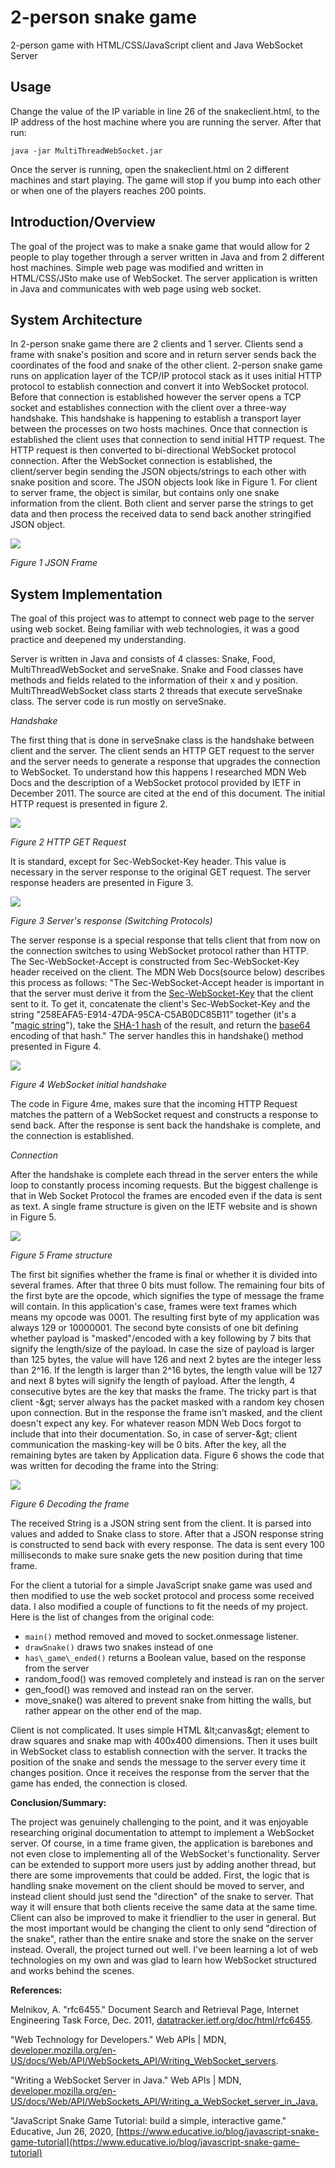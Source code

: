 # 2-person snake game
2-person game with HTML/CSS/JavaScript client and Java WebSocket Server



## Usage

Change the value of the IP variable in line 26 of the snakeclient.html, to the IP address of the host machine where you are running the server. After that run:

```
java -jar MultiThreadWebSocket.jar
```
Once the server is running, open the snakeclient.html on 2 different machines and start playing. The game will stop if you bump into each other or when one of the players reaches 200 points.




## Introduction/Overview 

The goal of the project was to make a snake game that would allow for 2 people to play together through a server written in Java and from 2 different host machines. Simple web page was modified and written in HTML/CSS/JSto make use of WebSocket. The server application is written in Java and communicates with web page using web socket.

## System Architecture

In 2-person snake game there are 2 clients and 1 server. Clients send a frame with snake&#39;s position and score and in return server sends back the coordinates of the food and snake of the other client. 2-person snake game runs on application layer of the TCP/IP protocol stack as it uses initial HTTP protocol to establish connection and convert it into WebSocket protocol. Before that connection is established however the server opens a TCP socket and establishes connection with the client over a three-way handshake. This handshake is happening to establish a transport layer between the processes on two hosts machines. Once that connection is established the client uses that connection to send initial HTTP request. The HTTP request is then converted to bi-directional WebSocket protocol connection. After the WebSocket connection is established, the client/server begin sending the JSON objects/strings to each other with snake position and score. The JSON objects look like in Figure 1. For client to server frame, the object is similar, but contains only one snake information from the client. Both client and server parse the strings to get data and then process the received data to send back another stringified JSON object.

![](Picture1.png)

_Figure 1 JSON Frame_

## System Implementation

The goal of this project was to attempt to connect web page to the server using web socket. Being familiar with web technologies, it was a good practice and deepened my understanding.

Server is written in Java and consists of 4 classes: Snake, Food, MultiThreadWebSocket and serveSnake. Snake and Food classes have methods and fields related to the information of their x and y position. MultiThreadWebSocket class starts 2 threads that execute serveSnake class. The server code is run mostly on serveSnake.

_Handshake_

The first thing that is done in serveSnake class is the handshake between client and the server. The client sends an HTTP GET request to the server and the server needs to generate a response that upgrades the connection to WebSocket. To understand how this happens I researched MDN Web Docs and the description of a WebSocket protocol provided by IETF in December 2011. The source are cited at the end of this document. The initial HTTP request is presented in figure 2.

![](Picture2.png)

_Figure 2 HTTP GET Request_

It is standard, except for Sec-WebSocket-Key header. This value is necessary in the server response to the original GET request. The server response headers are presented in Figure 3.

![](Picture3.png)

_Figure 3 Server&#39;s response (Switching Protocols)_

The server response is a special response that tells client that from now on the connection switches to using WebSocket protocol rather than HTTP. The Sec-WebSocket-Accept is constructed from Sec-WebSocket-Key header received on the client. The MDN Web Docs(source below) describes this process as follows: &quot;The Sec-WebSocket-Accept header is important in that the server must derive it from the [Sec-WebSocket-Key](https://developer.mozilla.org/en-US/docs/Web/HTTP/Headers/Sec-WebSocket-Key) that the client sent to it. To get it, concatenate the client&#39;s Sec-WebSocket-Key and the string &quot;258EAFA5-E914-47DA-95CA-C5AB0DC85B11&quot; together (it&#39;s a &quot;[magic string](https://en.wikipedia.org/wiki/Magic_string)&quot;), take the [SHA-1 hash](https://en.wikipedia.org/wiki/SHA-1) of the result, and return the [base64](https://en.wikipedia.org/wiki/Base64) encoding of that hash.&quot; The server handles this in handshake() method presented in Figure 4.

![](Picture4.png)

_Figure 4 WebSocket initial handshake_

The code in Figure 4me, makes sure that the incoming HTTP Request matches the pattern of a WebSocket request and constructs a response to send back. After the response is sent back the handshake is complete, and the connection is established.

_Connection_

After the handshake is complete each thread in the server enters the while loop to constantly process incoming requests. But the biggest challenge is that in Web Socket Protocol the frames are encoded even if the data is sent as text. A single frame structure is given on the IETF website and is shown in Figure 5.

![](Picture5.png)

_Figure 5 Frame structure_

The first bit signifies whether the frame is final or whether it is divided into several frames. After that three 0 bits must follow. The remaining four bits of the first byte are the opcode, which signifies the type of message the frame will contain. In this application&#39;s case, frames were text frames which means my opcode was 0001. The resulting first byte of my application was always 129 or 10000001. The second byte consists of one bit defining whether payload is &quot;masked&quot;/encoded with a key following by 7 bits that signify the length/size of the payload. In case the size of payload is larger than 125 bytes, the value will have 126 and next 2 bytes are the integer less than 2^16. If the length is larger than 2^16 bytes, the length value will be 127 and next 8 bytes will signify the length of payload. After the length, 4 consecutive bytes are the key that masks the frame. The tricky part is that client -\&gt; server always has the packet masked with a random key chosen upon connection. But in the response the frame isn&#39;t masked, and the client doesn&#39;t expect any key. For whatever reason MDN Web Docs forgot to include that into their documentation. So, in case of server-\&gt; client communication the masking-key will be 0 bits. After the key, all the remaining bytes are taken by Application data. Figure 6 shows the code that was written for decoding the frame into the String:

![](Picture6.png)

_Figure 6 Decoding the frame_

The received String is a JSON string sent from the client. It is parsed into values and added to Snake class to store. After that a JSON response string is constructed to send back with every response. The data is sent every 100 milliseconds to make sure snake gets the new position during that time frame.

For the client a tutorial for a simple JavaScript snake game was used and then modified to use the web socket protocol and process some received data. I also modified a couple of functions to fit the needs of my project. Here is the list of changes from the original code:

- `main()` method removed and moved to socket.onmessage listener.
- `drawSnake()` draws two snakes instead of one
- `has\_game\_ended()` returns a Boolean value, based on the response from the server
- random\_food() was removed completely and instead is ran on the server
- gen\_food() was removed and instead ran on the server.
- move\_snake() was altered to prevent snake from hitting the walls, but rather appear on the other end of the map.

Client is not complicated. It uses simple HTML \&lt;canvas\&gt; element to draw squares and snake map with 400x400 dimensions. Then it uses built in WebSocket class to establish connection with the server. It tracks the position of the snake and sends the message to the server every time it changes position. Once it receives the response from the server that the game has ended, the connection is closed.

**Conclusion/Summary:**

The project was genuinely challenging to the point, and it was enjoyable researching original documentation to attempt to implement a WebSocket server. Of course, in a time frame given, the application is barebones and not even close to implementing all of the WebSocket&#39;s functionality. Server can be extended to support more users just by adding another thread, but there are some improvements that could be added. First, the logic that is handling snake movement on the client should be moved to server, and instead client should just send the &quot;direction&quot; of the snake to server. That way it will ensure that both clients receive the same data at the same time. Client can also be improved to make it friendlier to the user in general. But the most important would be changing the client to only send &quot;direction of the snake&quot;, rather than the entire snake and store the snake on the server instead. Overall, the project turned out well. I&#39;ve been learning a lot of web technologies on my own and was glad to learn how WebSocket structured and works behind the scenes.

**References:**

Melnikov, A. &quot;rfc6455.&quot; Document Search and Retrieval Page, Internet Engineering Task Force, Dec. 2011, [datatracker.ietf.org/doc/html/rfc6455](datatracker.ietf.org/doc/html/rfc6455).

&quot;Web Technology for Developers.&quot; Web APIs | MDN, [developer.mozilla.org/en-US/docs/Web/API/WebSockets\_API/Writing\_WebSocket\_servers](developer.mozilla.org/en-US/docs/Web/API/WebSockets_API/Writing_WebSocket_servers).

&quot;Writing a WebSocket Server in Java.&quot; Web APIs | MDN, [developer.mozilla.org/en-US/docs/Web/API/WebSockets\_API/Writing\_a\_WebSocket\_server\_in\_Java.](developer.mozilla.org/en-US/docs/Web/API/WebSockets_API/Writing_a_WebSocket_server_in_Java.)

&quot;JavaScript Snake Game Tutorial: build a simple, interactive game.&quot; Educative, Jun 26, 2020, [https://www.educative.io/blog/javascript-snake-game-tutorial](https://www.educative.io/blog/javascript-snake-game-tutorial)

